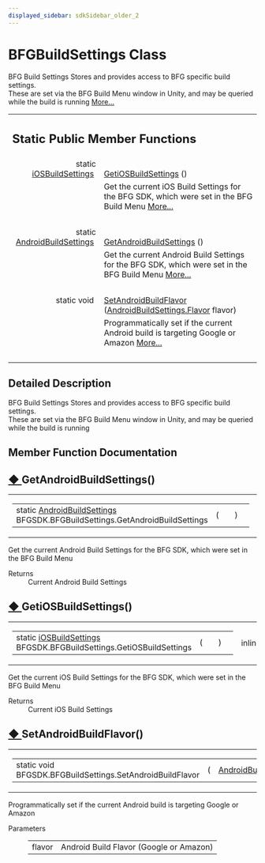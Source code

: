 ```yaml
---
displayed_sidebar: sdkSidebar_older_2
---
```

# BFGBuildSettings Class 

<div class="contents">BFG Build Settings Stores and provides access to BFG specific build settings.<br  /> These are set via the BFG Build Menu window in Unity, and may be queried while the build is running    <a href="class_b_f_g_s_d_k_1_1_b_f_g_build_settings.html#details">More...</a><table class="memberdecls"><tr class="heading"><td colspan="2"><h2 class="groupheader"><a id="pub-static-methods" name="pub-static-methods"></a> Static Public Member Functions</h2></td></tr><tr class="memitem:a249f7c69424007ea6b2ff76950703169"><td class="memItemLeft" align="right" valign="top">static <a class="el" href="class_b_f_g_s_d_k_1_1i_o_s_build_settings.html">iOSBuildSettings</a>&#160;</td><td class="memItemRight" valign="bottom"><a class="el" href="class_b_f_g_s_d_k_1_1_b_f_g_build_settings.html#a249f7c69424007ea6b2ff76950703169">GetiOSBuildSettings</a> ()</td></tr><tr class="memdesc:a249f7c69424007ea6b2ff76950703169"><td class="mdescLeft">&#160;</td><td class="mdescRight">Get the current iOS Build Settings for the BFG SDK, which were set in the BFG Build Menu  <a href="class_b_f_g_s_d_k_1_1_b_f_g_build_settings.html#a249f7c69424007ea6b2ff76950703169">More...</a><br /></td></tr><tr class="separator:a249f7c69424007ea6b2ff76950703169"><td class="memSeparator" colspan="2">&#160;</td></tr><tr class="memitem:ad4077b43fe03733265a02a1a9b864af6"><td class="memItemLeft" align="right" valign="top">static <a class="el" href="class_b_f_g_s_d_k_1_1_android_build_settings.html">AndroidBuildSettings</a>&#160;</td><td class="memItemRight" valign="bottom"><a class="el" href="class_b_f_g_s_d_k_1_1_b_f_g_build_settings.html#ad4077b43fe03733265a02a1a9b864af6">GetAndroidBuildSettings</a> ()</td></tr><tr class="memdesc:ad4077b43fe03733265a02a1a9b864af6"><td class="mdescLeft">&#160;</td><td class="mdescRight">Get the current Android Build Settings for the BFG SDK, which were set in the BFG Build Menu  <a href="class_b_f_g_s_d_k_1_1_b_f_g_build_settings.html#ad4077b43fe03733265a02a1a9b864af6">More...</a><br /></td></tr><tr class="separator:ad4077b43fe03733265a02a1a9b864af6"><td class="memSeparator" colspan="2">&#160;</td></tr><tr class="memitem:acddcc13d521b59e767357cd76e18d3ba"><td class="memItemLeft" align="right" valign="top">static void&#160;</td><td class="memItemRight" valign="bottom"><a class="el" href="class_b_f_g_s_d_k_1_1_b_f_g_build_settings.html#acddcc13d521b59e767357cd76e18d3ba">SetAndroidBuildFlavor</a> (<a class="el" href="class_b_f_g_s_d_k_1_1_android_build_settings.html#af6efca103e5e27caf97004e756f4de84">AndroidBuildSettings.Flavor</a> flavor)</td></tr><tr class="memdesc:acddcc13d521b59e767357cd76e18d3ba"><td class="mdescLeft">&#160;</td><td class="mdescRight">Programmatically set if the current Android build is targeting Google or Amazon  <a href="class_b_f_g_s_d_k_1_1_b_f_g_build_settings.html#acddcc13d521b59e767357cd76e18d3ba">More...</a><br /></td></tr><tr class="separator:acddcc13d521b59e767357cd76e18d3ba"><td class="memSeparator" colspan="2">&#160;</td></tr></table><a name="details" id="details"></a><h2 class="groupheader">Detailed Description</h2><div class="textblock">BFG Build Settings Stores and provides access to BFG specific build settings.<br  /> These are set via the BFG Build Menu window in Unity, and may be queried while the build is running </div><h2 class="groupheader">Member Function Documentation</h2><a id="ad4077b43fe03733265a02a1a9b864af6" name="ad4077b43fe03733265a02a1a9b864af6"></a><h2 class="memtitle"><span class="permalink"><a href="#ad4077b43fe03733265a02a1a9b864af6">&#9670;&nbsp;</a></span>GetAndroidBuildSettings()</h2><div class="memitem"><div class="memproto"><table class="mlabels"><tr><td class="mlabels-left"><table class="memname"><tr><td class="memname">static <a class="el" href="class_b_f_g_s_d_k_1_1_android_build_settings.html">AndroidBuildSettings</a> BFGSDK.BFGBuildSettings.GetAndroidBuildSettings </td><td>(</td><td class="paramname"></td><td>)</td><td></td></tr></table></td><td class="mlabels-right"><span class="mlabels"><span class="mlabel">inline</span><span class="mlabel">static</span></span></td></tr></table></div><div class="memdoc">Get the current Android Build Settings for the BFG SDK, which were set in the BFG Build Menu <dl class="section return"><dt>Returns</dt><dd>Current Android Build Settings</dd></dl></div></div><a id="a249f7c69424007ea6b2ff76950703169" name="a249f7c69424007ea6b2ff76950703169"></a><h2 class="memtitle"><span class="permalink"><a href="#a249f7c69424007ea6b2ff76950703169">&#9670;&nbsp;</a></span>GetiOSBuildSettings()</h2><div class="memitem"><div class="memproto"><table class="mlabels"><tr><td class="mlabels-left"><table class="memname"><tr><td class="memname">static <a class="el" href="class_b_f_g_s_d_k_1_1i_o_s_build_settings.html">iOSBuildSettings</a> BFGSDK.BFGBuildSettings.GetiOSBuildSettings </td><td>(</td><td class="paramname"></td><td>)</td><td></td></tr></table></td><td class="mlabels-right"><span class="mlabels"><span class="mlabel">inline</span><span class="mlabel">static</span></span></td></tr></table></div><div class="memdoc">Get the current iOS Build Settings for the BFG SDK, which were set in the BFG Build Menu <dl class="section return"><dt>Returns</dt><dd>Current iOS Build Settings</dd></dl></div></div><a id="acddcc13d521b59e767357cd76e18d3ba" name="acddcc13d521b59e767357cd76e18d3ba"></a><h2 class="memtitle"><span class="permalink"><a href="#acddcc13d521b59e767357cd76e18d3ba">&#9670;&nbsp;</a></span>SetAndroidBuildFlavor()</h2><div class="memitem"><div class="memproto"><table class="mlabels"><tr><td class="mlabels-left"><table class="memname"><tr><td class="memname">static void BFGSDK.BFGBuildSettings.SetAndroidBuildFlavor </td><td>(</td><td class="paramtype"><a class="el" href="class_b_f_g_s_d_k_1_1_android_build_settings.html#af6efca103e5e27caf97004e756f4de84">AndroidBuildSettings.Flavor</a>&#160;</td><td class="paramname"><em>flavor</em></td><td>)</td><td></td></tr></table></td><td class="mlabels-right"><span class="mlabels"><span class="mlabel">inline</span><span class="mlabel">static</span></span></td></tr></table></div><div class="memdoc">Programmatically set if the current Android build is targeting Google or Amazon <dl class="params"><dt>Parameters</dt><dd><table class="params"><tr><td class="paramname">flavor</td><td>Android Build Flavor (Google or Amazon)</td></tr></table></dd></dl></div></div></div> 
